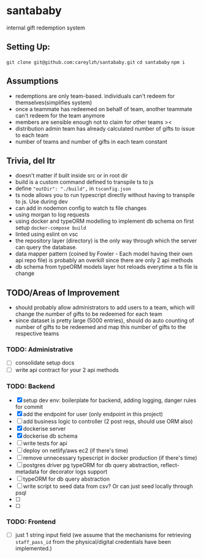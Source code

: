 # santababy

internal gift redemption system

## Setting Up:

`git clone git@github.com:careylzh/santababy.git`
`cd santababy`
`npm i `

<!--TODO: update setup later-->

## Assumptions

- redemptions are only team-based. individuals can't redeem for themselves(simplifies system)
- once a teammate has redeemed on behalf of team, another teammate can't redeem for the team anymore
- members are sensible enough not to claim for other teams ><
- distribution admin team has already calculated number of gifts to issue to each team
- number of teams and number of gifts in each team constant

## Trivia, del ltr <!--TODO: del if necessary-->

- doesn't matter if built inside src or in root dir
- build is a custom command defined to transpile ts to js
- define `"outDir": "./build",` in `tsconfig.json`
- ts node allows you to run typescript directly without having to transpile to js. Use during dev
- can add in nodemon config to watch ts file changes
- using morgan to log requests
- using docker and typeORM modelling to implement db schema on first setup `docker-compose build`
- linted using eslint on vsc
- the repository layer (directory) is the only way through which the server can query the database.
- data mapper pattern (coined by Fowler - Each model having their own api repo file) is probably an overkill since there are only 2 api methods
- db schema from typeORM models layer hot reloads everytime a ts file is change

## TODO/Areas of Improvement

- should probably allow administrators to add users to a team, which will change the number of gifts to be redeemed for each team
- since dataset is pretty large (5000 entries), should do auto counting of number of gifts to be redeemed and map this number of gifts to the respective teams

### TODO: Administrative

- [ ] consolidate setup docs
- [ ] write api contract for your 2 api methods

### TODO: Backend

- [x] setup dev env: boilerplate for backend, adding logging, danger rules for commit
- [x] add the endpoint for user (only endpoint in this project)
- [ ] add business logic to controller (2 post reqs, should use ORM also)
- [x] dockerise server
- [x] dockerise db schema
- [ ] write tests for api
- [ ] deploy on netlify/aws ec2 (if there's time)
- [ ] remove unnecessary typescript in docker production (if there's time)
- [ ] postgres driver pg typeORM for db query abstraction, reflect-metadata for decorator logs support
- [ ] typeORM for db query abstraction
- [ ] write script to seed data from csv? Or can just seed locally through psql
- [ ]
- [ ]

### TODO: Frontend

- [ ] just 1 string input field (we assume that the mechanisms for retrieving `staff_pass_id` from the physical/digital credentials have been implemented.)
